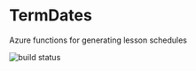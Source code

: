 # TermDates
Azure functions for generating lesson schedules

![build status](https://ci.appveyor.com/api/projects/status/github/AidanTwomey/TermDates "AppVeyor build status")
